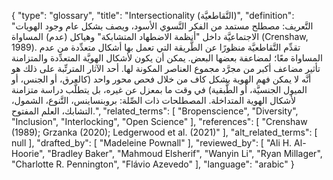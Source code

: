 {
    "type": "glossary",
    "title": "Intersectionality (التَّقاطعيَّة)",
    "definition": "التَّعريف: مصطلح مستمد من الفكر النَّسوي الأسود، ويصف بشكل عام وجود الهويات الاجتماعيَّة داخل \"أنظمة الاضطهاد المتشابكة\" وهياكل (عدم) المساواة (Crenshaw, 1989). تقدِّم التَّقاطعيَّة منظورًا عن الطَّريقة التي تعمل بها أشكال متعدِّدة من عدم المساواة معًا؛ لمضاعفة بعضها البعض.  يمكن أن يكون لأشكال الهويَّة المتعدِّدة والمتزامنة تأثير مضاعف أكبر من مجرَّد مجموع العناصر المكونة لها.  أحد الآثار المترتِّبة على ذلك هو أنَّه لا يمكن فهم الهوية بشكل كاف من خلال فحص محور واحد (كالعرق، أو الجنس، أو الميول الجنسيَّة، أو الطَّبقية) في وقت ما بمعزل عن غيره، بل يتطلَّب دراسة متزامنة لأشكال الهوية المتداخلة. المصطلحات ذات الصِّلة: بروبنساينس، التَّنوع، الشمول، التشابك، العلم المفتوح.",
    "related_terms": [
        "Bropenscience",
        "Diversity",
        "Inclusion",
        "Interlocking",
        "Open Science"
    ],
    "references": [
        "Crenshaw (1989); Grzanka (2020); Ledgerwood et al. (2021)"
    ],
    "alt_related_terms": [
        null
    ],
    "drafted_by": [
        "Madeleine Pownall"
    ],
    "reviewed_by": [
        "Ali H. Al-Hoorie",
        "Bradley Baker",
        "Mahmoud Elsherif",
        "Wanyin Li",
        "Ryan Millager",
        "Charlotte R. Pennington",
        "Flávio Azevedo"
    ],
    "language": "arabic"
}